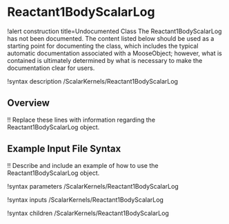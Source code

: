 # Reactant1BodyScalarLog

!alert construction title=Undocumented Class
The Reactant1BodyScalarLog has not been documented. The content listed below should be used as a starting point for
documenting the class, which includes the typical automatic documentation associated with a
MooseObject; however, what is contained is ultimately determined by what is necessary to make the
documentation clear for users.

!syntax description /ScalarKernels/Reactant1BodyScalarLog

## Overview

!! Replace these lines with information regarding the Reactant1BodyScalarLog object.

## Example Input File Syntax

!! Describe and include an example of how to use the Reactant1BodyScalarLog object.

!syntax parameters /ScalarKernels/Reactant1BodyScalarLog

!syntax inputs /ScalarKernels/Reactant1BodyScalarLog

!syntax children /ScalarKernels/Reactant1BodyScalarLog
